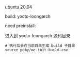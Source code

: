ubuntu 20.04 

build: yocto-loongarch

need preinstall:


进入到 yocto-loongarch 源码目录
```
# 执行后会在当前目录生成 build 子目录
source poky/oe-init-build-env 
```